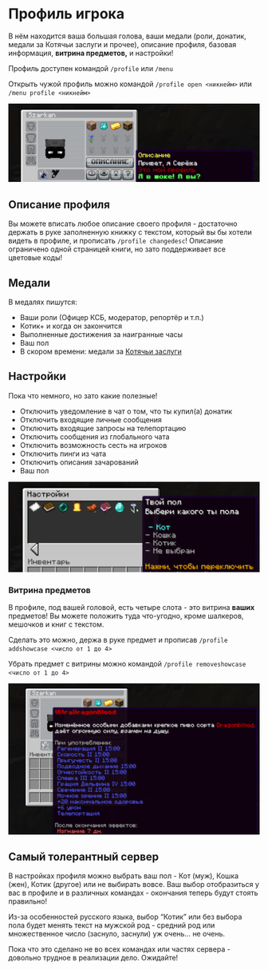 
# Профиль игрока <Badge type="warning" text="В Бете" />

В нём находится ваша большая голова, ваши медали (роли, донатик, медали за Котячьи заслуги и прочее), описание профиля, базовая информация, **витрина предметов,** и настройки!

Профиль доступен командой `/profile` или `/menu`

Открыть чужой профиль можно командой `/profile open <никнейм>` или `/menu profile <никнейм>`

![Профиль игрока](/assets/gameplay/unique/qol/profile.png)

## Описание профиля

Вы можете вписать любое описание своего профиля - достаточно держать в руке заполненную книжку с текстом, который вы бы хотели видеть в профиле, и прописать `/profile changedesc`! Описание ограничено одной страницей книги, но зато поддерживает все цветовые коды!

## Медали

В медалях пишутся:

- Ваши роли (Офицер КСБ, модератор, репортёр и т.п.)
- Котик+ и когда он закончится
- Выполненные достижения за наигранные часы
- Ваш пол
- В скором времени: медали за [Котячьи заслуги](/gameplay/unique/qol/rewards.md#котячьи-заслуги)

## Настройки

Пока что немного, но зато какие полезные!

- Отключить уведомление в чат о том, что ты купил(а) донатик
- Отключить входящие личные сообщения
- Отключить входящие запросы на телепортацию
- Отключить сообщения из глобального чата
- Отключить возможность сесть на игроков
- Отключить пинги из чата
- Отключить описания зачарований
- Ваш пол

![Настройки в профиле](/assets/gameplay/unique/qol/profile_gender.png)

### Витрина предметов

В профиле, под вашей головой, есть четыре слота - это витрина **ваших** предметов! Вы можете положить туда что-угодно, кроме шалкеров, мешочков и книг с текстом.

Сделать это можно, держа в руке предмет и прописав `/profile addshowcase <число от 1 до 4>` 

Убрать предмет с витрины можно командой `/profile removeshowcase <число от 1 до 4>`

![Витрина предметов в профиле](/assets/gameplay/unique/qol/profile_item_showcase.png)

## Самый толерантный сервер

В настройках профиля можно выбрать ваш пол - Кот (муж), Кошка (жен), Котик (другое) или не выбирать вовсе. Ваш выбор отобразиться у вас в профиле и в различных командах - окончания теперь будут стоять правильно!

Из-за особенностей русского языка, выбор “Котик” или без выбора пола будет менять текст на мужской род - средний род или множественное число (заснуло, заснули) уж очень… не очень.

Пока что это сделано не во всех командах или частях сервера - довольно трудное в реализации дело. Ожидайте!
